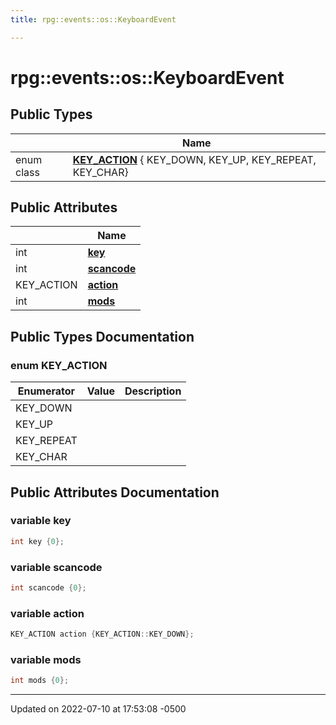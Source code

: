 ```yaml
---
title: rpg::events::os::KeyboardEvent

---
```


# rpg::events::os::KeyboardEvent





## Public Types

|                | Name           |
| -------------- | -------------- |
| enum class| **[KEY_ACTION](/engine/Classes/structrpg_1_1events_1_1os_1_1_keyboard_event/#enum-key-action)** { KEY_DOWN, KEY_UP, KEY_REPEAT, KEY_CHAR} |

## Public Attributes

|                | Name           |
| -------------- | -------------- |
| int | **[key](/engine/Classes/structrpg_1_1events_1_1os_1_1_keyboard_event/#variable-key)**  |
| int | **[scancode](/engine/Classes/structrpg_1_1events_1_1os_1_1_keyboard_event/#variable-scancode)**  |
| KEY_ACTION | **[action](/engine/Classes/structrpg_1_1events_1_1os_1_1_keyboard_event/#variable-action)**  |
| int | **[mods](/engine/Classes/structrpg_1_1events_1_1os_1_1_keyboard_event/#variable-mods)**  |

## Public Types Documentation

### enum KEY_ACTION

| Enumerator | Value | Description |
| ---------- | ----- | ----------- |
| KEY_DOWN | |   |
| KEY_UP | |   |
| KEY_REPEAT | |   |
| KEY_CHAR | |   |




## Public Attributes Documentation

### variable key

```cpp
int key {0};
```


### variable scancode

```cpp
int scancode {0};
```


### variable action

```cpp
KEY_ACTION action {KEY_ACTION::KEY_DOWN};
```


### variable mods

```cpp
int mods {0};
```


-------------------------------

Updated on 2022-07-10 at 17:53:08 -0500